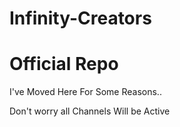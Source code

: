 # Infinity-Creators
# Official Repo

I've Moved Here For Some Reasons..

Don't worry all Channels Will be Active
